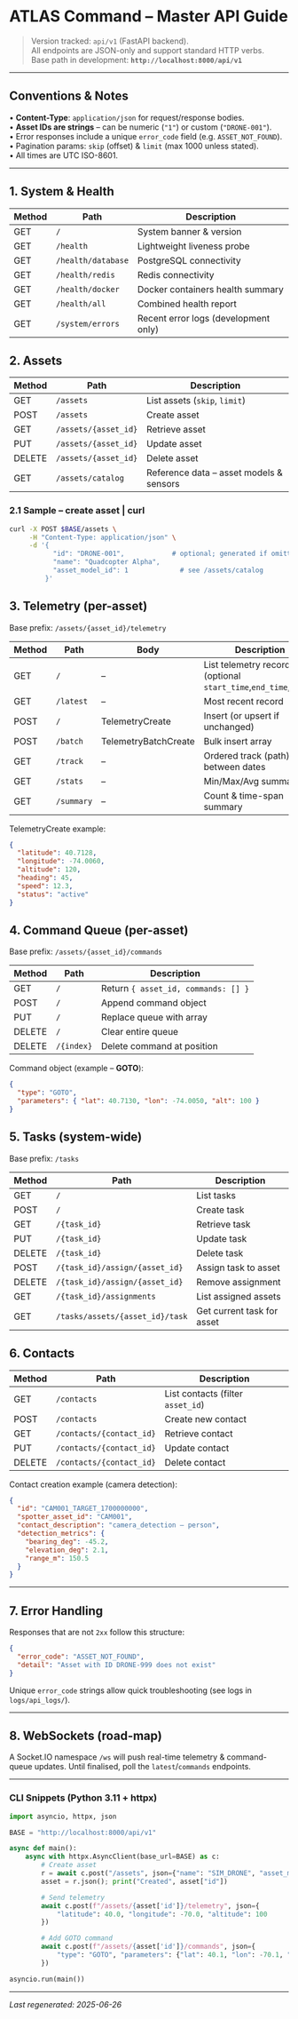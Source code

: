 # ATLAS Command – Master API Guide

> Version tracked: `api/v1` (FastAPI backend).  
> All endpoints are JSON-only and support standard HTTP verbs.  
> Base path in development: **`http://localhost:8000/api/v1`**

---

## Conventions & Notes

• **Content-Type**: `application/json` for request/response bodies.  
• **Asset IDs are strings** – can be numeric (`"1"`) or custom (`"DRONE-001"`).  
• Error responses include a unique `error_code` field (e.g. `ASSET_NOT_FOUND`).  
• Pagination params: `skip` (offset) & `limit` (max 1000 unless stated).  
• All times are UTC ISO-8601.

---

## 1. System & Health

| Method | Path | Description |
|--------|---------------------------|-------------|
| GET | `/` | System banner & version |
| GET | `/health` | Lightweight liveness probe |
| GET | `/health/database` | PostgreSQL connectivity |
| GET | `/health/redis` | Redis connectivity |
| GET | `/health/docker` | Docker containers health summary |
| GET | `/health/all` | Combined health report |
| GET | `/system/errors` | Recent error logs (development only) |


## 2. Assets

| Method | Path | Description |
|--------|-----------------------------|-------------|
| GET | `/assets` | List assets (`skip`, `limit`) |
| POST | `/assets` | Create asset |
| GET | `/assets/{asset_id}` | Retrieve asset |
| PUT | `/assets/{asset_id}` | Update asset |
| DELETE | `/assets/{asset_id}` | Delete asset |
| GET | `/assets/catalog` | Reference data – asset models & sensors |

### 2.1  Sample – create asset | curl
```bash
curl -X POST $BASE/assets \
     -H "Content-Type: application/json" \
     -d '{
           "id": "DRONE-001",            # optional; generated if omitted
           "name": "Quadcopter Alpha",
           "asset_model_id": 1             # see /assets/catalog
         }'
```


## 3. Telemetry (per-asset)
Base prefix: `/assets/{asset_id}/telemetry`

| Method | Path | Body | Description |
|--------|------|------|-------------|
| GET | `/` | – | List telemetry records (optional `start_time`,`end_time`,`limit`) |
| GET | `/latest` | – | Most recent record |
| POST | `/` | TelemetryCreate | Insert (or upsert if unchanged) |
| POST | `/batch` | TelemetryBatchCreate | Bulk insert array |
| GET | `/track` | – | Ordered track (path) between dates |
| GET | `/stats` | – | Min/Max/Avg summary |
| GET | `/summary` | – | Count & time-span summary |

TelemetryCreate example:
```json
{
  "latitude": 40.7128,
  "longitude": -74.0060,
  "altitude": 120,
  "heading": 45,
  "speed": 12.3,
  "status": "active"
}
```


## 4. Command Queue (per-asset)
Base prefix: `/assets/{asset_id}/commands`

| Method | Path | Description |
|--------|------|-------------|
| GET | `/` | Return `{ asset_id, commands: [] }` |
| POST | `/` | Append command object |
| PUT | `/` | Replace queue with array |
| DELETE | `/` | Clear entire queue |
| DELETE | `/{index}` | Delete command at position |

Command object (example – **GOTO**):
```json
{
  "type": "GOTO",
  "parameters": { "lat": 40.7130, "lon": -74.0050, "alt": 100 }
}
```


## 5. Tasks (system-wide)
Base prefix: `/tasks`

| Method | Path | Description |
|--------|------|-------------|
| GET | `/` | List tasks |
| POST | `/` | Create task |
| GET | `/{task_id}` | Retrieve task |
| PUT | `/{task_id}` | Update task |
| DELETE | `/{task_id}` | Delete task |
| POST | `/{task_id}/assign/{asset_id}` | Assign task to asset |
| DELETE | `/{task_id}/assign/{asset_id}` | Remove assignment |
| GET | `/{task_id}/assignments` | List assigned assets |
| GET | `/tasks/assets/{asset_id}/task` | Get current task for asset |


## 6. Contacts

| Method | Path | Description |
|--------|------|-------------|
| GET | `/contacts` | List contacts (filter `asset_id`) |
| POST | `/contacts` | Create new contact |
| GET | `/contacts/{contact_id}` | Retrieve contact |
| PUT | `/contacts/{contact_id}` | Update contact |
| DELETE | `/contacts/{contact_id}` | Delete contact |

Contact creation example (camera detection):
```json
{
  "id": "CAM001_TARGET_1700000000",
  "spotter_asset_id": "CAM001",
  "contact_description": "camera_detection – person",
  "detection_metrics": {
    "bearing_deg": -45.2,
    "elevation_deg": 2.1,
    "range_m": 150.5
  }
}
```


---

## 7. Error Handling
Responses that are not `2xx` follow this structure:
```json
{
  "error_code": "ASSET_NOT_FOUND",
  "detail": "Asset with ID DRONE-999 does not exist"
}
```
Unique `error_code` strings allow quick troubleshooting (see logs in `logs/api_logs/`).

---

## 8. WebSockets (road-map)
A Socket.IO namespace `/ws` will push real-time telemetry & command-queue updates.  Until finalised, poll the `latest`/`commands` endpoints.

---

### CLI Snippets (Python 3.11 + httpx)
```python
import asyncio, httpx, json

BASE = "http://localhost:8000/api/v1"

async def main():
    async with httpx.AsyncClient(base_url=BASE) as c:
        # Create asset
        r = await c.post("/assets", json={"name": "SIM_DRONE", "asset_model_id": 1})
        asset = r.json(); print("Created", asset["id"])

        # Send telemetry
        await c.post(f"/assets/{asset['id']}/telemetry", json={
            "latitude": 40.0, "longitude": -70.0, "altitude": 100
        })

        # Add GOTO command
        await c.post(f"/assets/{asset['id']}/commands", json={
            "type": "GOTO", "parameters": {"lat": 40.1, "lon": -70.1, "alt": 120}
        })

asyncio.run(main())
```

---

*Last regenerated: 2025-06-26* 